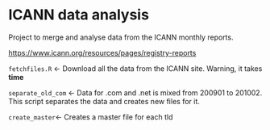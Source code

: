 # ICANN data analysis

Project to merge and analyse data from the ICANN monthly reports.

https://www.icann.org/resources/pages/registry-reports

`fetchfiles.R` <- Download all the data from the ICANN site. Warning, it takes **time**

`separate_old_com` <- Data for .com and .net is mixed from 200901 to 201002. This script separates the data and creates new files for it.

`create_master`<- Creates a master file for each tld




